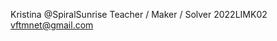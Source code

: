 Kristina @SpiralSunrise
Teacher / Maker / Solver
2022LIMK02
vftmnet@gmail.com

<!---
SpiralSunrise/SpiralSunrise is a ✨ special ✨ repository because its `README.md` (this file) appears on your GitHub profile.
You can click the Preview link to take a look at your changes.
--->
